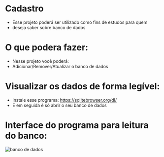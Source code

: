 # Cadastro
- Esse projeto poderá ser utilizado como fins de estudos para quem
- deseja saber sobre banco de dados

# O que podera fazer:
- Nesse projeto você poderá:
- Adicionar/Remover/Atualizar o banco de dados

# Visualizar os dados de forma legível:
- Instale esse programa: https://sqlitebrowser.org/dl/
- E em seguida é só abrir o seu banco de dados

# Interface do programa para leitura do banco:
![banco de dados](https://user-images.githubusercontent.com/69327287/119665273-98f3d880-be0a-11eb-8e92-b87118077a8d.png)

